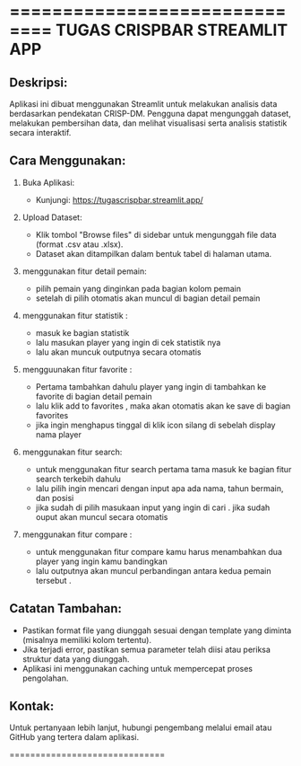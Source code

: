 ==============================
TUGAS CRISPBAR STREAMLIT APP
==============================

Deskripsi:
-----------
Aplikasi ini dibuat menggunakan Streamlit untuk melakukan analisis data berdasarkan pendekatan CRISP-DM. Pengguna dapat mengunggah dataset, melakukan pembersihan data, dan melihat visualisasi serta analisis statistik secara interaktif.

Cara Menggunakan:
------------------

1. Buka Aplikasi:
   - Kunjungi: https://tugascrispbar.streamlit.app/

2. Upload Dataset:
   - Klik tombol "Browse files" di sidebar untuk mengunggah file data (format .csv atau .xlsx).
   - Dataset akan ditampilkan dalam bentuk tabel di halaman utama.

3. menggunakan fitur detail pemain:
   - pilih pemain yang dinginkan pada bagian kolom pemain   
   - setelah di pilih otomatis akan muncul di bagian detail pemain

4. menggunakan fitur statistik : 
   - masuk ke bagian statistik
   - lalu masukan player yang ingin di cek statistik nya
   - lalu akan muncuk outputnya secara otomatis

5. mengguunakan fitur favorite :
   - Pertama tambahkan dahulu player yang ingin di tambahkan ke favorite di bagian detail pemain
   - lalu klik add to favorites , maka akan otomatis akan ke save di bagian favorites
   - jika ingin menghapus tinggal di klik icon silang di sebelah display nama player

6. menggunakan fitur search:
   - untuk menggunakan fitur search pertama tama masuk ke bagian fitur search terkebih dahulu
   - lalu pilih ingin mencari dengan input apa ada nama, tahun bermain, dan posisi
   - jika sudah di pilih masukaan input yang ingin di cari . jika sudah ouput akan muncul secara otomatis
   
7. menggunakan fitur compare :
   - untuk menggunakan fitur compare kamu harus menambahkan dua player yang ingin kamu bandingkan
   - lalu outputnya akan muncul perbandingan antara kedua pemain tersebut .

Catatan Tambahan:
------------------
- Pastikan format file yang diunggah sesuai dengan template yang diminta (misalnya memiliki kolom tertentu).
- Jika terjadi error, pastikan semua parameter telah diisi atau periksa struktur data yang diunggah.
- Aplikasi ini menggunakan caching untuk mempercepat proses pengolahan.

Kontak:
-------
Untuk pertanyaan lebih lanjut, hubungi pengembang melalui email atau GitHub yang tertera dalam aplikasi.

==============================

